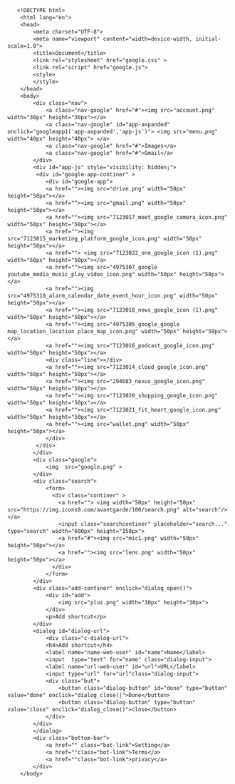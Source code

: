        <!DOCTYPE html>
        <html lang="en">
        <head>
            <meta charset="UTF-8">
            <meta name="viewport" content="width=device-width, initial-scale=1.0">
            <title>Document</title>
            <link rel="stylesheet" href="google.css" >
            <link rel="script" href="google.js">
            <style>
            </style>
        </head>
        <body>
            <div class="nav">
                <a class="nav-google" href="#"><img src="account.png" width="30px" height="30px"></a>
                <a class="nav-google" id="app-axpanded"  onclick="googleapp1('app-axpanded','app-js')"> <img src="menu.png" width="40px" height="40px"> </a>
                <a class="nav-google" href="#">Images</a>
                <a class="nav-google" href="#">Gmail</a>
            </div>
            <div id="app-js" style="visibility: hidden;">
             <div id="google-app-continer" >
                <div id="google-app">
                <a href=""><img src="drive.png" width="50px" height="50px"></a>
                <a href=""><img src="gmail.png" width="50px" height="50px"></a>
                <a href=""><img src="7123017_meet_google_camera_icon.png" width="50px" height="50px"></a>
                <a href=""><img src="7123015_marketing_platform_google_icon.png" width="50px" height="50px"></a>
                <a href=""> <img src="7123022_one_google_icon (1).png" width="50px" height="50px"></a>
                <a href=""><img src="4975307_google youtube_media_music_play_video_icon.png" width="50px" height="50px"></a>
                <a href=""><img src="4975310_alarm_calendar_date_event_hour_icon.png" width="50px" height="50px"></a>
                <a href=""><img src="7123018_news_google_icon (1).png" width="50px" height="50px"></a>
                <a href=""><img src="4975305_google_google map_location_location place_map_icon.png" width="50px" height="50px"></a>
                <a href=""><img src="7123016_podcast_google_icon.png" width="50px" height="50px"></a>
                <div class="line"></div>
                <a href=""><img src="7123014_cloud_google_icon.png" width="50px" height="50px"></a>
                <a href=""><img src="294683_nexus_google_icon.png" width="50px" height="50px"></a>
                <a href=""><img src="7123020_shopping_google_icon.png" width="50px" height="50px"></a>
                <a href=""><img src="7123021_fit_heart_google_icon.png" width="50px" height="50px"></a>
                <a href=""><img src="wallet.png" width="50px" height="50px"></a>
                </div>
             </div>
            </div>
            <div class="google">
                <img  src="google.png" >
            </div>
            <div class="search">
                <form>
                  <div class="continer" >
                    <a href=""> <img width="50px" height="50px" src="https://img.icons8.com/avantgarde/100/search.png" alt="search"/></a>
                    <input class="searchcontiner" placeholder="search..." type="search" width="600px" height="150px">
                    <a href="#"><img src="mic1.png" width="50px" height="50px"></a>
                    <a href=""><img src="lens.png" width="50px" height="50px"></a>
                  </div>
                </form>
            </div>
            <div class="add-continer" onclick="dialog_open()">
                <div id="add">
                    <img src="plus.png" width="30px" height="30px">
                </div>
                <p>Add shortcut</p>
            </div>
            <dialog id="dialog-url">
                <div class="c-dialog-url">
                <h4>Add shortcut</h4>
                <label name="name-web-user" id="name">Name</label>
                <input  type="text" for="name" class="dialog-input">
                <label name="url-web-user" id="url">URL</label>
                <input type="url" for="url"class="dialog-input">
                <div class="but">
                    <button class="dialog-button" id="done" type="button" value="done" onclick="dialog_close()">Done</button>
                    <button class="dialog-button" type="button" value="close" onclick="dialog_close()">close</button>
                </div>
            </div>
            </dialog>
            <div class="bottom-bar">
                <a href="" class="bot-link">Setting</a>
                <a href=""class="bot-link">Terms</a>
                <a href=""class="bot-link">privacy</a>
            </div>
        </body>
